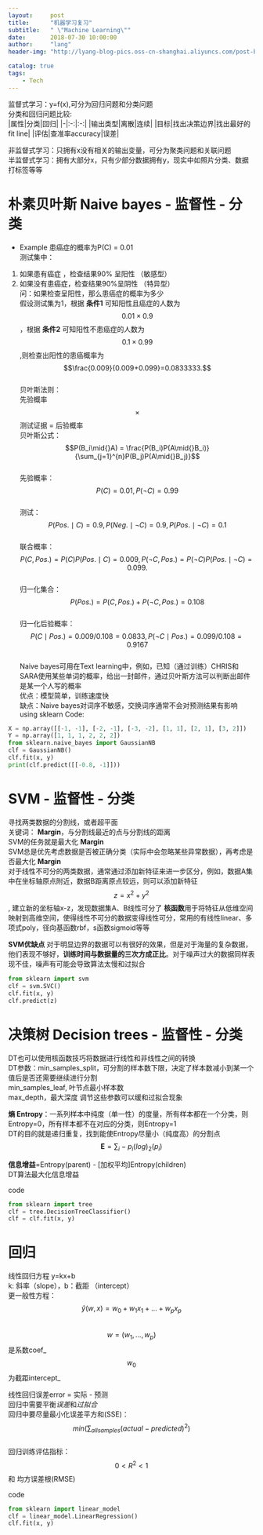```yaml
---
layout:     post
title:      "机器学习复习"
subtitle:   " \"Machine Learning\""
date:       2018-07-30 10:00:00
author:     "lang"
header-img: "http://lyang-blog-pics.oss-cn-shanghai.aliyuncs.com/post-bg-2017/0330/170330.jpg"

catalog: true
tags:
    - Tech
---
```

监督式学习：y=f(x),可分为回归问题和分类问题  
分类和回归问题比较:  
|属性|分类|回归|
|-|:-:|:-:|
|输出类型|离散|连续|
|目标|找出决策边界|找出最好的fit line|
|评估|查准率accuracy|误差|

非监督式学习：只拥有x没有相关的输出变量，可分为聚类问题和关联问题  
半监督式学习：拥有大部分x，只有少部分数据拥有y，现实中如照片分类、数据打标签等等  

# 朴素贝叶斯 Naive bayes - 监督性 - 分类

* Example
患癌症的概率为P(C) = 0.01  
测试集中：  
1. 如果患有癌症 ，检查结果90% 呈阳性 （敏感型）
2. 如果没有患癌症，检查结果90%呈阴性 （特异型）  
问：如果检查呈阳性，那么患癌症的概率为多少  
假设测试集为1，根据 **条件1** 可知阳性且癌症的人数为$$0.01\times{}0.9$$，根据 **条件2** 可知阳性不患癌症的人数为$$0.1\times0.99$$,则检查出阳性的患癌概率为$$\frac{0.009}{0.009+0.099}=0.0833333.$$  
贝叶斯法则：  
先验概率 $$\times$$ 测试证据 = 后验概率  
贝叶斯公式：  
$$P(B_i\mid{}A) = \frac{P(B_i)P(A\mid{}B_i)}{\sum_{j=1}^{n}P(B_j)P(A\mid{}B_j)}$$  
先验概率：$$P(C) = 0.01, P(\neg{}C)=0.99$$  
测试：$$P(Pos.\mid{}C) = 0.9, P(Neg.\mid{}\neg{}C)=0.9, P(Pos.\mid{}\neg{}C)=0.1$$  
联合概率：$$P(C,Pos.) = P(C)P(Pos.\mid{}C) = 0.009, P(\neg{}C,Pos.)=P(\neg{}C)P(Pos.\mid{}\neg{}C) = 0.099.$$  
归一化集合：$$P(Pos.) = P(C,Pos.)+P(\neg{}C,Pos.) = 0.108$$  
归一化后验概率：$$P(C\mid{}Pos.) = 0.009/0.108 = 0.0833,  P(\neg{}C\mid{}Pos.) = 0.099/0.108 = 0.9167$$  
Naive bayes可用在Text learning中，例如，已知（通过训练）CHRIS和SARA使用某些单词的概率，给出一封邮件，通过贝叶斯方法可以判断出邮件是某一个人写的概率  
优点：模型简单，训练速度快  
缺点：Naive bayes对词序不敏感，交换词序通常不会对预测结果有影响  
using sklearn Code: 
 
```python
X = np.array([[-1, -1], [-2, -1], [-3, -2], [1, 1], [2, 1], [3, 2]])
Y = np.array([1, 1, 1, 2, 2, 2])
from sklearn.naive_bayes import GaussianNB
clf = GaussianNB()
clf.fit(x, y)
print(clf.predict([[-0.8, -1]])) 
```

# SVM - 监督性 - 分类

寻找两类数据的分割线，或者超平面  
关键词： **Margin**，与分割线最近的点与分割线的距离  
SVM的任务就是最大化 **Margin**  
SVM总是优先考虑数据是否被正确分类（实际中会忽略某些异常数据），再考虑是否最大化 **Margin**  
对于线性不可分的两类数据，通常通过添加新特征来进一步区分，例如，数据A集中在坐标轴原点附近，数据B距离原点较远，则可以添加新特征$$z=x^2+y^2$$, 建立新的坐标轴x-z，发现数据集A、B线性可分了 
**核函数**用于将特征从低维空间映射到高维空间，使得线性不可分的数据变得线性可分，常用的有线性linear、多项式poly，径向基函数rbf，s函数sigmoid等等

**SVM优缺点**
对于明显边界的数据可以有很好的效果，但是对于海量的复杂数据，他们表现不够好，**训练时间与数据量的三次方成正比**。对于噪声过大的数据同样表现不佳，噪声有可能会导致算法太慢和过拟合

```python
from sklearn import svm
clf = svm.SVC()
clf.fit(x, y)
clf.predict(z)
```

# 决策树 Decision trees - 监督性 - 分类

DT也可以使用核函数技巧将数据进行线性和非线性之间的转换  
DT参数：min_samples_split，可分割的样本数下限，决定了样本数减小到某一个值后是否还需要继续进行分割  
min_samples_leaf, 叶节点最小样本数  
max_depth，最大深度
调节这些参数可以缓和过拟合现象

**熵 Entropy**：一系列样本中纯度（单一性）的度量，所有样本都在一个分类，则Entropy=0，所有样本都不在对应的分类，则Entropy=1    
DT的目的就是递归重复，找到能使Entropy尽量小（纯度高）的分割点  
$$\mathbf{E}=\sum_{i}-p_i\mathrm(log)_2(p_i)$$  

**信息增益**=Entropy(parent) - [加权平均]Entropy(children)  
DT算法最大化信息增益

code  
```python
from sklearn import tree
clf = tree.DecisionTreeClassifier()
clf = clf.fit(x, y)
```

# 回归

线性回归方程 y=kx+b  
k: 斜率（slope），b：截距 （intercept）  
更一般性方程：  
$$\hat{y}(w, x) = w_0 + w_1x_1+...+w_px_p$$  
$$w = (w_1, ..., w_p)$$是系数coef_  
$$w_0$$为截距intercept_  

线性回归误差error = 实际 - 预测  
回归中需要平衡*误差*和*过拟合*  
回归中要尽量最小化误差平方和(SSE)：$$min(\sum_{all samples}(actual - predicted)^2)$$  
回归训练评估指标：$$0<R^2<1$$ 和 均方误差根(RMSE)





code  
```python
from sklearn import linear_model
clf = linear_model.LinearRegression()
clf.fit(x, y)
```